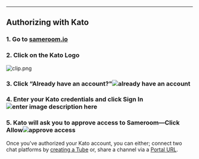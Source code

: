 ---

## Authorizing with Kato

### 1. Go to <a href="https://sameroom.io" target="_blank">sameroom.io</a>

### 2. Click on the Kato Logo
![clip.png](https://in.kato.im/c76bb40f2a2e9a68eaa13a3ae2c8d8e4627c565c77aca6158f001f5492ec7724/Sameroom-Select-Platform-_0003_Kato.png)

### 3. Click “Already have an account?"![already have an account](https://in.kato.im/8bc677a66d6c7414b2dc1fb220a2617d82d15e2664c8349421ed05d07d907ff9/Sameroom_Kato_Already_Have_account%20copy.png)

### 4. Enter your Kato credentials and click Sign In ![enter image description here](https://in.kato.im/afeec0fcdcd45c73b7e0808a0e5ff6fc38f390e4db5d6d517930d8c688bc79c/Sameroom%20Kato%20Login%20copy.png)

### 5. Kato will ask you to approve access to Sameroom—Click Allow![approve access](https://in.kato.im/72445279e5c3634c2b39a8b267b48905d33c6236484ff571e60f72bf8560acb/Sameroom%20Kato%20Allow%20Access%20copy.png)

Once you've authorized your Kato account, you can either; connect two chat platforms by [creating a Tube](/getting-started/en/tube/kato) or, share a channel via a [Portal URL](/getting-started/en/portal/kato).
